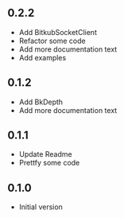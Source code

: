 ## 0.2.2
- Add BitkubSocketClient
- Refactor some code
- Add more documentation text
- Add examples

## 0.1.2

- Add BkDepth
- Add more documentation text

## 0.1.1

- Update Readme
- Prettfy some code

## 0.1.0

- Initial version
